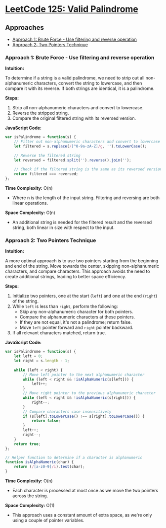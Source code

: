 # [LeetCode 125: Valid Palindrome](https://leetcode.com/problems/valid-palindrome/)

## Approaches
- [Approach 1: Brute Force - Use filtering and reverse operation](#approach-1)
- [Approach 2: Two Pointers Technique](#approach-2)

### Approach 1: Brute Force - Use filtering and reverse operation

**Intuition:**

To determine if a string is a valid palindrome, we need to strip out all non-alphanumeric characters, convert the string to lowercase, and then compare it with its reverse. If both strings are identical, it is a palindrome.

**Steps:**
1. Strip all non-alphanumeric characters and convert to lowercase.
2. Reverse the stripped string.
3. Compare the original filtered string with its reversed version.

**JavaScript Code:**
```javascript
var isPalindrome = function(s) {
    // Filter out non-alphanumeric characters and convert to lowercase
    let filtered = s.replace(/[^0-9a-zA-Z]/g, '').toLowerCase();
    
    // Reverse the filtered string
    let reversed = filtered.split('').reverse().join('');
    
    // Check if the filtered string is the same as its reversed version
    return filtered === reversed;
};
```

**Time Complexity:** O(n)
   - Where n is the length of the input string. Filtering and reversing are both linear operations.

**Space Complexity:** O(n)
   - An additional string is needed for the filtered result and the reversed string, both linear in size with respect to the input.

### Approach 2: Two Pointers Technique

**Intuition:**

A more optimal approach is to use two pointers starting from the beginning and end of the string. Move towards the center, skipping non-alphanumeric characters, and compare characters. This approach avoids the need to create additional strings, leading to better space efficiency.

**Steps:**
1. Initialize two pointers, one at the start (`left`) and one at the end (`right`) of the string.
2. While `left` is less than `right`, perform the following:
   - Skip any non-alphanumeric character for both pointers.
   - Compare the alphanumeric characters at these pointers.
   - If they are not equal, it's not a palindrome; return false.
   - Move `left` pointer forward and `right` pointer backward.
3. If all relevant characters matched, return true.

**JavaScript Code:**
```javascript
var isPalindrome = function(s) {
    let left = 0;
    let right = s.length - 1;
    
    while (left < right) {
        // Move left pointer to the next alphanumeric character
        while (left < right && !isAlphaNumeric(s[left])) {
            left++;
        }
        // Move right pointer to the previous alphanumeric character
        while (left < right && !isAlphaNumeric(s[right])) {
            right--;
        }
        // Compare characters case insensitively
        if (s[left].toLowerCase() !== s[right].toLowerCase()) {
            return false;
        }
        left++;
        right--;
    }
    return true;
};

// Helper function to determine if a character is alphanumeric
function isAlphaNumeric(char) {
    return (/[a-z0-9]/i).test(char);
}
```

**Time Complexity:** O(n)
   - Each character is processed at most once as we move the two pointers across the string.

**Space Complexity:** O(1)
   - This approach uses a constant amount of extra space, as we're only using a couple of pointer variables.

